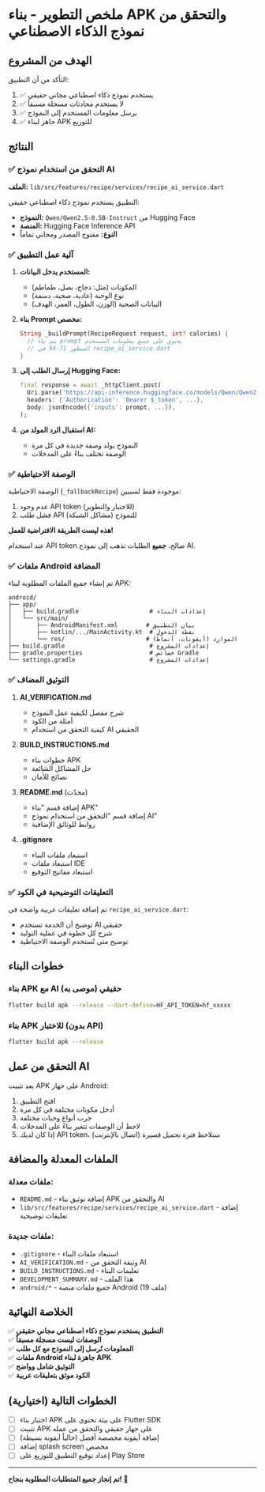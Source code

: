 # ملخص التطوير - بناء APK والتحقق من نموذج الذكاء الاصطناعي

## الهدف من المشروع

التأكد من أن التطبيق:
1. ✅ يستخدم نموذج ذكاء اصطناعي مجاني حقيقي
2. ✅ لا يستخدم محادثات مسجلة مسبقاً
3. ✅ يرسل معلومات المستخدم إلى النموذج
4. ✅ جاهز لبناء APK للتوزيع

## النتائج

### ✅ التحقق من استخدام نموذج AI

**الملف:** `lib/src/features/recipe/services/recipe_ai_service.dart`

التطبيق يستخدم نموذج ذكاء اصطناعي حقيقي:
- **النموذج:** `Qwen/Qwen2.5-0.5B-Instruct` من Hugging Face
- **المنصة:** Hugging Face Inference API
- **النوع:** مفتوح المصدر ومجاني تماماً

### ✅ آلية عمل التطبيق

1. **المستخدم يدخل البيانات:**
   - المكونات (مثل: دجاج، بصل، طماطم)
   - نوع الوجبة (عادية، صحية، دسمة)
   - البيانات الصحية (الوزن، الطول، العمر، الهدف)

2. **بناء Prompt مخصص:**
   ```dart
   String _buildPrompt(RecipeRequest request, int? calories) {
     // يتم بناء prompt يحتوي على جميع معلومات المستخدم
     // السطور 71-94 في recipe_ai_service.dart
   }
   ```

3. **إرسال الطلب إلى Hugging Face:**
   ```dart
   final response = await _httpClient.post(
     Uri.parse('https://api-inference.huggingface.co/models/Qwen/Qwen2.5-0.5B-Instruct'),
     headers: {'Authorization': 'Bearer $_token', ...},
     body: jsonEncode({'inputs': prompt, ...}),
   );
   ```

4. **استقبال الرد المولد من AI:**
   - النموذج يولد وصفة جديدة في كل مرة
   - الوصفة تختلف بناءً على المدخلات

### ✅ الوصفة الاحتياطية

الوصفة الاحتياطية (`_fallbackRecipe`) موجودة فقط لسببين:
1. عدم وجود API token (للاختبار والتطوير)
2. فشل طلب API للنموذج (مشاكل الشبكة)

**هذه ليست الطريقة الافتراضية للعمل!**

عند استخدام API token صالح، **جميع** الطلبات تذهب إلى نموذج AI.

### ✅ ملفات Android المضافة

تم إنشاء جميع الملفات المطلوبة لبناء APK:

```
android/
├── app/
│   ├── build.gradle                    # إعدادات البناء
│   └── src/main/
│       ├── AndroidManifest.xml        # بيان التطبيق
│       ├── kotlin/.../MainActivity.kt  # نقطة الدخول
│       └── res/                       # الموارد (أيقونات، أنماط)
├── build.gradle                        # إعدادات المشروع
├── gradle.properties                   # خصائص Gradle
└── settings.gradle                     # إعدادات المشروع
```

### ✅ التوثيق المضاف

1. **AI_VERIFICATION.md**
   - شرح مفصل لكيفية عمل النموذج
   - أمثلة من الكود
   - كيفية التحقق من استخدام AI الحقيقي

2. **BUILD_INSTRUCTIONS.md**
   - خطوات بناء APK
   - حل المشاكل الشائعة
   - نصائح للأمان

3. **README.md** (محدّث)
   - إضافة قسم "بناء APK"
   - إضافة قسم "التحقق من استخدام نموذج AI"
   - روابط للوثائق الإضافية

4. **.gitignore**
   - استبعاد ملفات البناء
   - استبعاد ملفات IDE
   - استبعاد مفاتيح التوقيع

### ✅ التعليقات التوضيحية في الكود

تم إضافة تعليقات عربية واضحة في `recipe_ai_service.dart`:
- توضيح أن الخدمة تستخدم AI حقيقي
- شرح كل خطوة في عملية التوليد
- توضيح متى تُستخدم الوصفة الاحتياطية

## خطوات البناء

### بناء APK مع AI حقيقي (موصى به)

```bash
flutter build apk --release --dart-define=HF_API_TOKEN=hf_xxxxx
```

### بناء APK للاختبار (بدون API)

```bash
flutter build apk --release
```

## التحقق من عمل AI

بعد تثبيت APK على جهاز Android:

1. افتح التطبيق
2. أدخل مكونات مختلفة في كل مرة
3. جرب أنواع وجبات مختلفة
4. لاحظ أن الوصفات تتغير بناءً على المدخلات
5. إذا كان لديك API token، ستلاحظ فترة تحميل قصيرة (اتصال بالإنترنت)

## الملفات المعدلة والمضافة

### ملفات معدلة:
- `README.md` - إضافة توثيق بناء APK والتحقق من AI
- `lib/src/features/recipe/services/recipe_ai_service.dart` - إضافة تعليقات توضيحية

### ملفات جديدة:
- `.gitignore` - استبعاد ملفات البناء
- `AI_VERIFICATION.md` - وثيقة التحقق من AI
- `BUILD_INSTRUCTIONS.md` - تعليمات البناء
- `DEVELOPMENT_SUMMARY.md` - هذا الملف
- `android/*` - جميع ملفات منصة Android (19 ملف)

## الخلاصة النهائية

✅ **التطبيق يستخدم نموذج ذكاء اصطناعي مجاني حقيقي**  
✅ **الوصفات ليست مسجلة مسبقاً**  
✅ **المعلومات تُرسل إلى النموذج مع كل طلب**  
✅ **ملفات Android جاهزة لبناء APK**  
✅ **التوثيق شامل وواضح**  
✅ **الكود موثق بتعليقات عربية**  

## الخطوات التالية (اختيارية)

- [ ] اختبار بناء APK على بيئة تحتوي على Flutter SDK
- [ ] تثبيت APK على جهاز حقيقي والتحقق من عمله
- [ ] إضافة أيقونة مخصصة أفضل (حالياً أيقونة بسيطة)
- [ ] إضافة splash screen مخصص
- [ ] إعداد توقيع التطبيق للتوزيع على Play Store

---

**تم إنجاز جميع المتطلبات المطلوبة بنجاح! 🎉**
